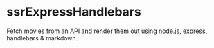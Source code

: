 # ssrExpressHandlebars
 Fetch movies from an API and render them out using node.js, express, handlebars & markdown.
